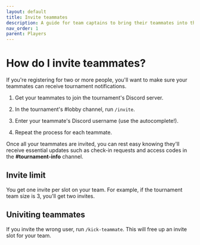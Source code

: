 ```yaml
---
layout: default
title: Invite teammates
description: A guide for team captains to bring their teammates into the tournament channels so that they can receive tournament updates directly.
nav_order: 1
parent: Players
---
```


# How do I invite teammates?

If you're registering for two or more people, you'll want to make sure your teammates can receive tournament notifications.

1.  Get your teammates to join the tournament's Discord server.

2.  In the tournament's #lobby channel, run `/invite`.

3.  Enter your teammate's Discord username (use the autocomplete!).

4.  Repeat the process for each teammate.

Once all your teammates are invited, you can rest easy knowing they'll receive essential updates such as check-in requests and access codes in the **#tournament-info** channel.

## Invite limit

You get one invite per slot on your team. For example, if the tournament team size is 3, you'll get two invites.

## Univiting teammates

If you invite the wrong user, run `/kick-teammate`. This will free up an invite slot for your team. 

